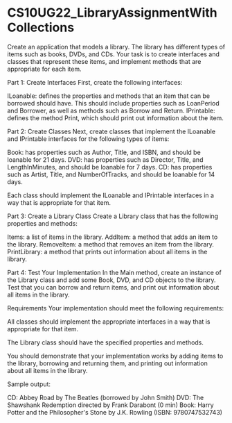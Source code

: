 # CS10UG22_LibraryAssignmentWithCollections

Create an application that models a library. The library has different types of items such as books, DVDs, and CDs. Your task is to create interfaces and classes that represent these items, and implement methods that are appropriate for each item.

Part 1: Create Interfaces
First, create the following interfaces:

ILoanable: defines the properties and methods that an item that can be borrowed should have. This should include properties such as LoanPeriod and Borrower, as well as methods such as Borrow and Return.
IPrintable: defines the method Print, which should print out information about the item.


Part 2: Create Classes
Next, create classes that implement the ILoanable and IPrintable interfaces for the following types of items:

Book: has properties such as Author, Title, and ISBN, and should be loanable for 21 days.
DVD: has properties such as Director, Title, and LengthInMinutes, and should be loanable for 7 days.
CD: has properties such as Artist, Title, and NumberOfTracks, and should be loanable for 14 days.

Each class should implement the ILoanable and IPrintable interfaces in a way that is appropriate for that item.


Part 3: Create a Library Class
Create a Library class that has the following properties and methods:

Items: a list of items in the library.
AddItem: a method that adds an item to the library.
RemoveItem: a method that removes an item from the library.
PrintLibrary: a method that prints out information about all items in the library.

Part 4: Test Your Implementation
In the Main method, create an instance of the Library class and add some Book, DVD, and CD objects to the library. Test that you can borrow and return items, and print out information about all items in the library.


Requirements
Your implementation should meet the following requirements:

All classes should implement the appropriate interfaces in a way that is appropriate for that item.

The Library class should have the specified properties and methods.

You should demonstrate that your implementation works by adding items to the library, borrowing and returning them, and printing out information about all items in the library.

Sample output:

CD: Abbey Road by The Beatles (borrowed by John Smith)
DVD: The Shawshank Redemption directed by Frank Darabont (0 min)
Book: Harry Potter and the Philosopher's Stone by J.K. Rowling (ISBN: 9780747532743)
